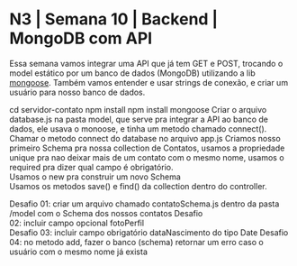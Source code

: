 # N3 | Semana 10 | Backend | MongoDB com API
Essa semana vamos integrar uma API que já tem GET e POST, trocando o model estático por um banco de dados (MongoDB) utilizando a lib [mongoose](https://mongoosejs.com/).
Também vamos entender e usar strings de conexão, e criar um usuário para nosso banco de dados.

cd servidor-contato npm install npm install mongoose Criar o arquivo database.js na pasta model, que serve pra integrar a API ao banco de dados, ele usava o monoose, e tinha um metodo chamado connect().   
Chamar o metodo connect do database no arquivo app.js Criamos nosso primeiro Schema pra nossa collection de Contatos, usamos a propriedade unique pra nao deixar mais de um contato com o mesmo nome, usamos o required pra dizer qual campo é obrigatório.  
Usamos o new pra construir um novo Schema  
Usamos os metodos save() e find() da collection dentro do controller.

Desafio 01: criar um arquivo chamado contatoSchema.js dentro da pasta /model com o Schema dos nossos contatos Desafio  
02: incluir campo opcional fotoPerfil  
Desafio 03: incluir campo obrigatório dataNascimento do tipo Date Desafio  
04: no metodo add, fazer o banco (schema) retornar um erro caso o usuário com o mesmo nome já exista
